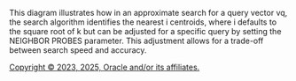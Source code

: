 This diagram illustrates how in an approximate search for a query vector vq​, the search algorithm identifies the nearest i centroids, where i defaults to the square root of k but can be adjusted for a specific query by setting the NEIGHBOR PROBES parameter. This adjustment allows for a trade-off between search speed and accuracy.

[Copyright © 2023, 2025, Oracle and/or its affiliates.](../../../dcommon/html/cpyr.htm)

